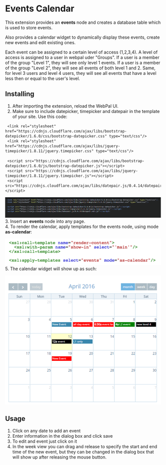 Events Calendar
===============

This extension provides an **events** node and creates a database table which is used to store events.

Also provides a calendar widget to dynamically display these events, create new events and edit existing ones.

Each event can be assigned to a certain level of access (1,2,3,4). A level of access is assigned to a user in webpal uder "Groups". If a user is a member of the group "Level 1", they will see only level 1 events. If a user is a member of the group "Level 2", they will see all events of both level 1 and 2. Same, for level 3 users and level 4 users, they will see all events that have a level less then or equal to the user's level.

Installing
-----

1. After importing the extension, reload the WebPal UI.
2. Make sure to include datepicker, timepicker and datepair in the template of your site. Use this code:
```
 <link rel="stylesheet" href="https://cdnjs.cloudflare.com/ajax/libs/bootstrap-datepicker/1.6.0/css/bootstrap-datepicker.css" type="text/css"/>  
 <link rel="stylesheet" href="https://cdnjs.cloudflare.com/ajax/libs/jquery-timepicker/1.8.11/jquery.timepicker.css" type="text/css"/>

 <script src="https://cdnjs.cloudflare.com/ajax/libs/bootstrap-datepicker/1.6.0/js/bootstrap-datepicker.js"></script>  
 <script src="https://cdnjs.cloudflare.com/ajax/libs/jquery-timepicker/1.8.11/jquery.timepicker.js"></script>  
 <script src="https://cdnjs.cloudflare.com/ajax/libs/datepair.js/0.4.14/datepair.min.js"></script>
```
![data?command=webpalimage.download&web_na](__resources/pastiotr0UWRe_88.png)
3. Insert an **events** node into any page. <br/>
4. To render the calendar, apply templates for the events node, using mode **as-calendar**:

![](__resources/imgVJikWIfNcsRn.png)
5. The calendar widget will show up as such: 

![data?command=webpalimage.download&web_na](__resources/pastyFGOg0cOlj1g.png)

Usage
-----
1. Click on any date to add an event
2. Enter information in the dialog box and click save
3. To edit and event just click on it
4. In the week view you can drag and release to specify the start and end time of the new event, but they can be changed in the dialog box that will show up after releasing the mouse button.
